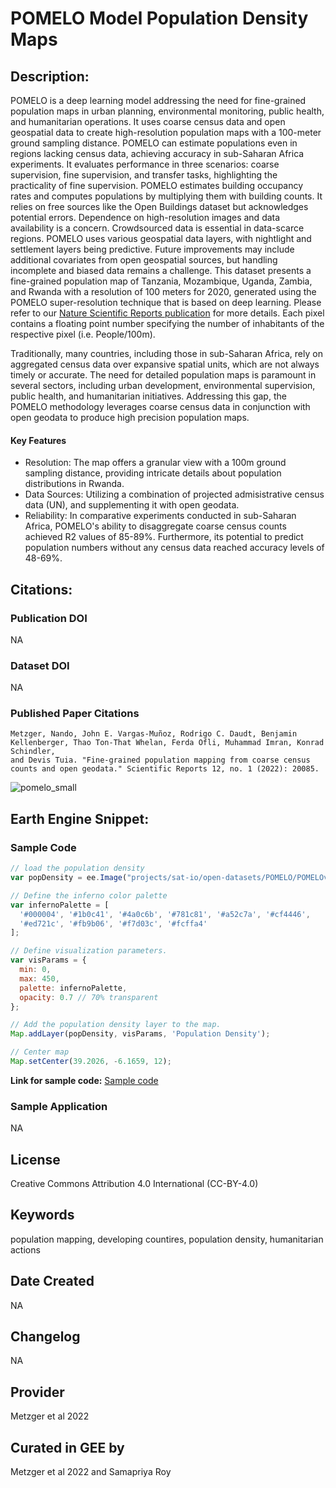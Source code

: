 
# POMELO Model Population Density Maps

## Description:

POMELO is a deep learning model addressing the need for fine-grained population maps in urban planning, environmental monitoring, public health, and humanitarian operations. It uses coarse census data and open geospatial data to create high-resolution population maps with a 100-meter ground sampling distance. POMELO can estimate populations even in regions lacking census data, achieving accuracy in sub-Saharan Africa experiments. It evaluates performance in three scenarios: coarse supervision, fine supervision, and transfer tasks, highlighting the practicality of fine supervision. POMELO estimates building occupancy rates and computes populations by multiplying them with building counts. It relies on free sources like the Open Buildings dataset but acknowledges potential errors. Dependence on high-resolution images and data availability is a concern. Crowdsourced data is essential in data-scarce regions. POMELO uses various geospatial data layers, with nightlight and settlement layers being predictive. Future improvements may include additional covariates from open geospatial sources, but handling incomplete and biased data remains a challenge. This dataset presents a fine-grained population map of Tanzania, Mozambique, Uganda, Zambia, and Rwanda with a resolution of 100 meters for 2020, generated using the POMELO super-resolution technique that is based on deep learning. Please refer to our [Nature Scientific Reports publication](https://www.nature.com/articles/s41598-022-24495-w) for more details. Each pixel contains a floating point number specifying the number of inhabitants of the respective pixel (i.e. People/100m).

Traditionally, many countries, including those in sub-Saharan Africa, rely on aggregated census data over expansive spatial units, which are not always timely or accurate. The need for detailed population maps is paramount in several sectors, including urban development, environmental supervision, public health, and humanitarian initiatives. Addressing this gap, the POMELO methodology leverages coarse census data in conjunction with open geodata to produce high precision population maps.

#### Key Features
- Resolution: The map offers a granular view with a 100m ground sampling distance, providing intricate details about population distributions in Rwanda.
- Data Sources: Utilizing a combination of projected admisistrative census data (UN), and supplementing it with open geodata.
- Reliability: In comparative experiments conducted in sub-Saharan Africa, POMELO's ability to disaggregate coarse census counts achieved R2 values of 85-89%. Furthermore, its potential to predict population numbers without any census data reached accuracy levels of 48-69%.

## Citations:

### Publication DOI

NA

### Dataset DOI

NA

### Published Paper Citations

```
Metzger, Nando, John E. Vargas-Muñoz, Rodrigo C. Daudt, Benjamin Kellenberger, Thao Ton-That Whelan, Ferda Ofli, Muhammad Imran, Konrad Schindler,
and Devis Tuia. "Fine-grained population mapping from coarse census counts and open geodata." Scientific Reports 12, no. 1 (2022): 20085.
```

![pomelo_small](https://github.com/samapriya/awesome-gee-community-datasets/assets/6677629/41cc1651-327b-4aee-84f5-75f630cf5a00)

## Earth Engine Snippet:

### Sample Code

```js
// load the population density
var popDensity = ee.Image("projects/sat-io/open-datasets/POMELO/POMELOv1");

// Define the inferno color palette
var infernoPalette = [
  '#000004', '#1b0c41', '#4a0c6b', '#781c81', '#a52c7a', '#cf4446',
  '#ed721c', '#fb9b06', '#f7d03c', '#fcffa4'
];

// Define visualization parameters.
var visParams = {
  min: 0,
  max: 450,
  palette: infernoPalette,
  opacity: 0.7 // 70% transparent
};

// Add the population density layer to the map.
Map.addLayer(popDensity, visParams, 'Population Density');

// Center map
Map.setCenter(39.2026, -6.1659, 12);
```

**Link for sample code:** [Sample code]( https://code.earthengine.google.com/?scriptPath=users/sat-io/awesome-gee-catalog-examples:population-socioeconomics/POMELO-POP-DENSITY)

### Sample Application

NA

## License

Creative Commons Attribution 4.0 International (CC-BY-4.0)

## Keywords

population mapping, developing countires, population density, humanitarian actions

## Date Created

NA

## Changelog

NA

## Provider

Metzger et al 2022

## Curated in GEE by
Metzger et al 2022 and Samapriya Roy